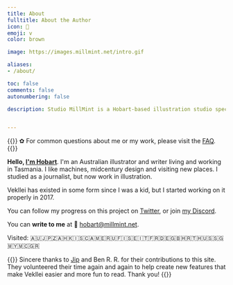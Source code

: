 ```yaml
---
title: About
fulltitle: About the Author
icon: 🪺
emoji: v
color: brown

image: https://images.millmint.net/intro.gif

aliases:
- /about/

toc: false
comments: false
autonumbering: false

description: Studio MillMint is a Hobart-based illustration studio specialising in utopian fiction.


---
```

<!--{{<section>}}
![smallimg](https://images.millmint.net/images/mastheads/author.png)
{{</section>}}-->

{{<note>}}
✿ For common questions about me or my work, please visit the [FAQ](/intro/faq/).
{{</note>}}

**Hello, [I'm Hobart](https://images.millmint.net/images/mastheads/author.png)**. I'm an Australian illustrator and writer living and working in Tasmania. I like machines, midcentury design and visiting new places. I studied as a journalist, but now work in illustration.

Vekllei has existed in some form since I was a kid, but I started working on it properly in 2017.

You can follow my progress on this project on [Twitter](https://twitter.com/MelonKony), or join [my Discord](https://discord.gg/dCE6vSU).

You can **write to me** at <span class="smallicon">📧</span> hobart@millmint.net.

Visited: 🇦🇺🇯🇵🇿🇦🇭🇰🇮🇸🇨🇦🇲🇪🇷🇺🇫🇮🇸🇪🇮🇹🇫🇷🇩🇪🇬🇧🇭🇷🇹🇭🇺🇸🇸🇬🇲🇾🇲🇨🇬🇷

{{<note>}}
Sincere thanks to [Jip](https://jipfr.nl) and Ben R. R. for their contributions to this site. They volunteered their time again and again to help create new features that make Vekllei easier and more fun to read. Thank you!
{{</note>}}

<!--## News

<small>Last updated: 08 Jul 2023</small>

{{<note header>}}
July 2023
{{</note>}}

<span class="bulleticon">📔</span> **July 7, 2023** New comic: [*Atomica 1: Cola*](/stories/cola/) <button class="bulletbutton" href="/stories/cola/">URL →</button></span>

{{<note header>}}
June 2023
{{</note>}}

<span class="bulleticon">🌐</span> **June 28, 2023** Start of a major content update, including new and revised articles on [Vekllei](/vekllei/), its [Basic Laws](/basic-laws/), and its [Government](/government/). Part of a massive lore update I'm calling "Vekllei 2.0."

<span class="bulleticon">📗</span> **June 23, 2023** New post: [*Portrait of Tzipora & Cobian*](/stories/portrait/) <button class="bulletbutton" href="/stories/portrait/">URL →</button></span>

<span class="bulleticon">📗</span> **June 21, 2023** New post: [*The Dunes*](/stories/dune/) <button class="bulletbutton" href="/stories/dune/">URL →</button></span>

<span class="bulleticon">📒</span> **June 16, 2023** New sketch: [*Weirdo*](/stories/weirdo/) <button class="bulletbutton" href="/stories/weirdo/">URL →</button></span>

<span class="bulleticon">🌐</span> **June 14, 2023** MillMint.net now has comments enabled under stories, powered by Welcomments. It's a great solution for static sites.

<span class="bulleticon">📒</span> **June 12, 2023** New sketch: [*Friends*](/stories/friends-draft/) <button class="bulletbutton" href="/stories/friends-draft/">URL →</button></span>

<span class="bulleticon">📒</span> **June 11, 2023** New sketch: [*The News*](/stories/news/) <button class="bulletbutton" href="/stories/news/">URL →</button></span>

<span class="bulleticon">📗</span> **June 9, 2023** New post: [*Tzipora's New Look*](/stories/sack/) <button class="bulletbutton" href="/stories/sack/">URL →</button></span>

<span class="bulleticon">📗</span> **June 8, 2023** New post: [*Saba Island Sneakers*](/stories/sneakers/) <button class="bulletbutton" href="/stories/sneakers/">URL →</button></span>

<span class="bulleticon">📒</span> **June 5, 2023** New sketch: [*Sulking*](/stories/sulk/) <button class="bulletbutton" href="/stories/sulk/">URL →</button></span>

<span class="bulleticon">📗</span> **June 3, 2023** New post: [*Anarchist Trams*](/stories/trams/) <button class="bulletbutton" href="/stories/trams/">URL →</button></span>

<span class="bulleticon">📗</span> **June 2, 2023** New post: [*An Intelligence Analyst and Her Medals*](/stories/analyst/) <button class="bulletbutton" href="/stories/analyst/">URL →</button></span>

{{<note header>}}
May 2023
{{</note>}}

<span class="bulleticon">📒</span> **May 16, 2023** New sketch: [*Hardware*](/stories/hardware/) <button class="bulletbutton" href="/stories/hardware/">URL →</button></span>

<span class="bulleticon">📒</span> **May 2, 2023** New sketch: [*Downpour*](/stories/downpour/) <button class="bulletbutton" href="/stories/downpour/">URL →</button></span>

{{<note header>}}
April 2023
{{</note>}}

<span class="bulleticon">📒</span> **April 30, 2023** New sketch: [*Natural Corners*](/stories/corner/) <button class="bulletbutton" href="/stories/corner/">URL →</button></span>

<span class="bulleticon">📗</span> **April 24, 2023** New post: [*Tzipora, the Wanderer*](/stories/field-portrait/) <button class="bulletbutton" href="/stories/field-portrait/">URL →</button></span>

<span class="bulleticon">📗</span> **April 18, 2023** New post: [*Atomic Main Battle Tank*](/stories/tank/) <button class="bulletbutton" href="/stories/tank/">URL →</button></span>

<span class="bulleticon">🌐</span> **April 1, 2023** MillMint.net now displays a closeable notice and badge when there's a new story you havent seen! Nifty!

{{<note header>}}
March 2023
{{</note>}}

<span class="bulleticon">📗</span> **March 31, 2023** New post: [*General Infantry, General Issue*](/stories/infantry/) <button class="bulletbutton" href="/stories/infantry/">URL →</button></span>

<span class="bulleticon">📒</span> **March 22, 2023** New sketch: [*Short*](/stories/short/) <button class="bulletbutton" href="/stories/short/">URL →</button></span>

<span class="bulleticon">📒</span> **March 19, 2023** New sketch: [*Grey on the Mind*](/stories/grey/) <button class="bulletbutton" href="/stories/grey/">URL →</button></span>

<span class="bulleticon">📒</span> **March 18, 2023** New sketch: [*Hats*](/stories/hats/) <button class="bulletbutton" href="/stories/hats/">URL →</button></span>

<span class="bulleticon">📒</span> **March 16, 2023** New sketch: [*On the Stair*](/stories/stair/) <button class="bulletbutton" href="/stories/stair/">URL →</button></span>

<span class="bulleticon">📒</span> **March 15, 2023** New sketch: [*Sketch of Coretti Adoula*](/stories/coretti/) <button class="bulletbutton" href="/stories/coretti/">URL →</button></span>

<span class="bulleticon">📒</span> **March 14, 2023** New sketches: [*Jeep*](/stories/jeep/) and [*Zelda*](/stories/tzipora/)<button class="bulletbutton" href="/stories/soldier/">URL →</button></span>

<span class="bulleticon">📒</span> **March 11, 2023** New sketch: [*Health Vekllei*](/stories/health/) <button class="bulletbutton" href="/stories/health/">URL →</button></span>

<span class="bulleticon">📄</span> **March 8, 2023** I take commissions! I've added a [commission page](/commissions/) to the site, with terms and prices. <button class="bulletbutton" href="/commissions/">URL →</button></span>

<span class="bulleticon">🌐</span> **March 5, 2023** Added RSS to the site. [Click her to follow Stories](/stories/index.xml).

<span class="bulleticon">📒</span> **March 1, 2023** New sketch: [*Dapper Soldier*](/stories/soldier/) <button class="bulletbutton" href="/stories/soldier/">URL →</button></span>

{{<note header>}}
February 2023
{{</note>}}

<span class="bulleticon">📒</span> **February 28, 2023** New sketch: [*Revised Mail Uniform*](/stories/mail-revised/) <button class="bulletbutton" href="/stories/mail-revised/">URL →</button></span>


<span class="bulleticon">📒</span> **February 26, 2023** New sketch: [*Caught*](/stories/caught/) <button class="bulletbutton" href="/stories/caught/">URL →</button></span>

<span class="bulleticon">📒</span> **February 25, 2023** New sketch: [*Sand*](/stories/sand/) <button class="bulletbutton" href="/stories/sand/">URL →</button></span>

<span class="bulleticon">🌐</span> **February 24, 2023** Added lazy loading to images.

<span class="bulleticon">📗</span> **February 22, 2023** New post: [*America, 2059*](/stories/hispanic/) <button class="bulletbutton" href="/stories/hispanic/">URL →</button></span>

<span class="bulleticon">📄</span> **February 21, 2023** Added a [Vekllei Timeline](/timeline/) <button class="bulletbutton" href="/timeline/">URL →</button></span>

<span class="bulleticon">🌐</span> **February 19, 2023** Added a DARK MODE to millmint.net. Debugged by [Jip](https://jipfr.nl). Click the lightbulb at the top of the page! <button class="bulletbutton" href="/dolls/">URL →</button></span>

<span class="bulleticon">📗</span> **February 16, 2023** New post: [*A Government Jet*](/stories/state-jet/) <button class="bulletbutton" href="/stories/state-jet/">URL →</button></span>

<span class="bulleticon">📗</span> **February 15, 2023** New post: [*New Ruins*](/stories/ruins/) <button class="bulletbutton" href="/stories/ruins/">URL →</button></span>

{{<note header>}}
January 2023
{{</note>}}

<span class="bulleticon">📒</span> **January 31, 2023** New sketch: [*Sketch for a Friend*](/stories/neko/) <button class="bulletbutton" href="/stories/neko/">URL →</button></span>

<span class="bulleticon">📄</span> **January 28, 2023** Added an article about [Sagas](/sagas/) <button class="bulletbutton" href="/sagas/">URL →</button></span>

<span class="bulleticon">📄</span> **January 28, 2023** Added an article about [Universal Cotton](/universal-cotton/) <button class="bulletbutton" href="/universal-cotton/">URL →</button></span>

<span class="bulleticon">📒</span> **January 27, 2023** New sketch: [*Constable Zelda*](/stories/constable/) <button class="bulletbutton" href="/stories/constable/">URL →</button></span>


<span class="bulleticon">📒</span> **January 26, 2023** New sketch: [*All That Glitters*](/stories/gold/) <button class="bulletbutton" href="/stories/gold/">URL →</button></span>

<span class="bulleticon">📒</span> **January 6, 2023** New sketch: [*The Veranda*](/stories/veranda/) <button class="bulletbutton" href="/stories/veranda/">URL →</button></span>

<span class="bulleticon">📗</span> **January 3, 2023** New post: [*Department Commerce*](/stories/department/) <button class="bulletbutton" href="/stories/department/">URL →</button></span>

<span class="bulleticon">📗</span> **January 1, 2023** New post: [*The Prime Minister(s) of Vekllei*](/stories/ministers/) <button class="bulletbutton" href="/stories/ministers/">URL →</button></span>

{{<note header>}}
December 2022
{{</note>}}

<span class="bulleticon">📗</span> **December 31, 2022** New post: [*Tannin Rivers*](/stories/tannin/) <button class="bulletbutton" href="/stories/tannin/">URL →</button></span>

<span class="bulleticon">📗</span> **December 23, 2022** New post: [*Sepia Interests*](/stories/sepia/) <button class="bulletbutton" href="/stories/sepia/">URL →</button></span>

<span class="bulleticon">📄</span> **December 20, 2022** Added an article about the [Moshel St School](/moshel/) <button class="bulletbutton" href="/moshel/">URL →</button></span>

<span class="bulleticon">✏️</span> **December 20, 2022** New blog post: [*Getting Back to Basics*](/blog/factbook/) <button class="bulletbutton" href="/blog/factbook/">URL →</button></span>

<span class="bulleticon">📒</span> **December 10, 2022** New sketch: [*The Friend*](/stories/friend/) <button class="bulletbutton" href="/stories/friend/">URL →</button></span>


<span class="bulleticon">📒</span> **December 9, 2022** New sketch: [*The Look*](/stories/the-look/) <button class="bulletbutton" href="/stories/the-look/">URL →</button></span>

<span class="bulleticon">📗</span> **December 2, 2022** New post: [*Silica Rivers*](/stories/silica/) <button class="bulletbutton" href="/stories/silica/">URL →</button></span>

{{<note header>}}
November 2022
{{</note>}}

<span class="bulleticon">📒</span> **November 30, 2022** New sketch: [*Sleep*](/stories/sleep/) <button class="bulletbutton" href="/stories/sleep/">URL →</button></span>

<span class="bulleticon">📗</span> **November 9, 2022** New post: [*Teachers*](/stories/teachers/) <button class="bulletbutton" href="/stories/teachers/">URL →</button></span>

{{<note header>}}
October 2022
{{</note>}}

<span class="bulleticon">📒</span> **October 29, 2022** New sketch: [*Tee Shirt*](/stories/teeshirt/) <button class="bulletbutton" href="/stories/teeshirt/">URL →</button></span>

<span class="bulleticon">📗</span> **October 26, 2022** New post: [*The Riot*](/stories/watch/) <button class="bulletbutton" href="/stories/watch/">URL →</button></span>

<span class="bulleticon">🌐</span> **October 20, 2022** The Vekllei character creator has entered beta! Programming contributed and debugged by [Jip](https://jipfr.nl), clothing assets by me. Go check it out at [/dolls/](/dolls/)! <button class="bulletbutton" href="/dolls/">URL →</button></span>

<span class="bulleticon">📗</span> **October 17, 2022** New post: [*Uniforms for All the Commonwealth*](/stories/caribbean-uniform/) <button class="bulletbutton" href="/stories/caribbean-uniform/">URL →</button></span>

<span class="bulleticon">🌐</span> **October 15, 2022** Added the Vekllei Dictionary, a feature to show tooltips over Vekllei phrases and words (e.g. Bureau System). It's a massive site upgrade, and once again it was contributed entirely by [Jip](https://jipfr.nl) in his free time. Thank you again!

<span class="bulleticon">📗</span> **October 14, 2022** New post: [*Five Years*](/stories/five-years/) <button class="bulletbutton" href="/stories/five-years/">URL →</button></span>

<span class="bulleticon">🌐</span> **October 7, 2022** Added a new floating dynamic TOC with active states, coded entirely by [Jip](https://jipfr.nl). It looks fantastic and works great -- thanks for your help!

<span class="bulleticon">📗</span> **October 6, 2022** New post: [*The Rifles Section*](/stories/rifles/) <button class="bulletbutton" href="/stories/rifles/">URL →</button></span>

{{<note header>}}
September 2022
{{</note>}}

<span class="bulleticon">🌐</span> **September 29, 2022** New website section: [Blog](/blog/) <button class="bulletbutton" href="/blog/">URL →</button></span>

<span class="bulleticon">📗</span> **September 21, 2022** New post: [*The Scouts*](/stories/puffin/) <button class="bulletbutton" href="/stories/puffin/">URL →</button></span>

<span class="bulleticon">🌐</span> **September 19, 2022** Made a huge update to the colour of the site, and fixed a lot of small nav bugs and inconsistencies that had been around for a while.

<span class="bulleticon">📗</span> **September 16, 2022** New post: [*Lola, Borough of Genesisr*](/stories/lola/) <button class="bulletbutton" href="/stories/lola/">URL →</button></span>

<span class="bulleticon">📗</span> **September 15, 2022** New post: [*Story Trailer*](/stories/trailer/) <button class="bulletbutton" href="/stories/trailer/">URL →</button></span>

<span class="bulleticon">📗</span> **September 1, 2022** New post: [*Stories from the Horizon*](/stories/horizon/) <button class="bulletbutton" href="/stories/horizon/">URL →</button></span>

{{<note header>}}
August 2022
{{</note>}}

<span class="bulleticon">📄</span> **August 29, 2022** Added an article about the [Finance of Vekllei](/finance/) <button class="bulletbutton" href="/finance/">URL →</button></span>

<span class="bulleticon">📄</span> **August 23, 2022** Added an article about the [Metaphysics of Vekllei](/metaphysics/) <button class="bulletbutton" href="/metaphysics/">URL →</button></span>

<span class="bulleticon">🌐</span> **August 16, 2022** Painstakingly moved [all 315 posts](/stories/) from /posts/ to [/stories/](/stories/), complete with custom aliases (e.g. [millmint.net/stories/crown](/stories/crown))

<span class="bulleticon">📄</span> **August 10, 2022** Added an article about the [State Assets of Vekllei](/factbook/society/state/assets/) <button class="bulletbutton" href="/factbook/society/state/assets/">URL →</button></span>

<span class="bulleticon">📗</span> **August 6, 2022** New post: [*The Crown and the Gi*](/posts/2022-08-06-crown/) <button class="bulletbutton" href="/posts/2022-08-06-crown/">URL →</button></span>

<span class="bulleticon">📗</span> **August 5, 2022** New post: [*Caught Sketching*](/posts/2022-08-05-sketching/) <button class="bulletbutton" href="/posts/2022-08-05-sketching/">URL →</button></span>

<span class="bulleticon">📗</span> **August 4, 2022** New post: [*Waiting for a Movie*](/posts/2022-08-04-movie/) <button class="bulletbutton" href="/posts/2022-08-04-movie/">URL →</button></span>

<span class="bulleticon">🌐</span> **August 3, 2022** Added sidenotes! On wide screens, footnotes will now appear in the right margin of an article adjacent to footnoted sentences. A really nice improvement to readability. On mobile, they appear below an article as usual.

<span class="bulleticon">📓</span> **August 2, 2022** Added a new /state/ section in [/society/](/factbook/society) and split up the Government article into smaller pages, in preparation for its public release.

{{<note header>}}
July 2022
{{</note>}}

<span class="bulleticon">📄</span> **July 29, 2022** Added an article about [Computing in Vekllei](/factbook/society/technology/computers/) <button class="bulletbutton" href="/factbook/society/technology/computers/">URL →</button></span>

<span class="bulleticon">🌐</span> **July 22, 2022** Added the first Studio Spotlight! A behind-the-scenes look at what goes into a post, accompanied by a timelapse. Visible below the [School Cape](/posts/2022-07-22-cape/) post. <button class="bulletbutton" href="/posts/2022-07-22-cape/">URL →</button></span>

<span class="bulleticon">📗</span> **July 22, 2022** New post: [*The Government School Cape*](/posts/2022-07-22-cape/) <button class="bulletbutton" href="/posts/2022-07-22-cape/">URL →</button></span>

<span class="bulleticon">📗</span> **July 21, 2022** New post: [*Little Hyderabad*](/posts/2022-07-21-hyderabad/) <button class="bulletbutton" href="/posts/2022-07-21-hyderabad/">URL →</button></span>

<span class="bulleticon">🌐</span> **July 19, 2022** Overhauled the site colour system with [Jip](https://jipfr.nl), who did an awesome job transforming my clunky CSS into javascript

<span class="bulleticon">📗</span> **July 12, 2022** New post: [*Café Diplomacy*](/posts/2022-07-12-vista/) <button class="bulletbutton" href="/posts/2022-07-12-vista/">URL →</button></span>

{{<note header>}}
June 2022
{{</note>}}

<span class="bulleticon">📄</span> **July 29, 2022** New borough article: [Pharos](/factbook/landscape/boroughs/pharos/) <button class="bulletbutton" href="/factbook/landscape/boroughs/pharos/">URL →</button></span>

<span class="bulleticon">🌐</span> **June 24, 2022** Added lazy-loading to images on the site, improving performance.

<span class="bulleticon">📒</span> **June 22, 2022** Drew a sketch of Tzipora and Cobian before their school formal. Just some fun between comic pages <button class="bulletbutton" href="/images/sketches/formal.png">URL →</button></span>

<span class="bulleticon">🌐</span> **June 15, 2022** Added a swish animated cover for the home page, and moved the great existing parallax to [Intro](/intro) in preparation for an overhaul <button class="bulletbutton" href="https://millmint.net/images/mastheads/millmint.png">URL →</button></span>

<span class="bulleticon">📒</span> **June 7, 2022** Drew a uniform reference to keep clothing details consistent between chapters <button class="bulletbutton" href="https://millmint.net/images/sketches/comic/uniformref.jpg">URL →</button></span>

<span class="bulleticon">🌐</span> **June 6, 2022** Added auto-numbering and anchors to the headers on the site for easier navigation

<span class="bulleticon">📒</span> **June 4, 2022** Drew a height reference sheet for the comic characters so I stop drawing Tzipora and Cobian the same height <button class="bulletbutton" href="https://millmint.net/images/sketches/comic/heightref.jpg">URL →</button></span>

<span class="bulleticon">📒</span> **June 2, 2022** Finished a Zelda reference sheet, now featuring eyelashes <button class="bulletbutton" href="https://millmint.net/images/sketches/comic/zeldaref.jpg">URL →</button></span>


<!--
### Things I Like

* _Thunderbirds_ (1965 series)
* Studio Ghibli ([obviously](/news/essays/ghibli))
* [Jam Sandwich police livery](https://en.wikipedia.org/wiki/Jam_sandwich_(police_car))
* Shōwa period styles
* Italian cars
* [The Series-0 Shinkansen 🚅](https://en.wikipedia.org/wiki/0_Series_Shinkansen)
* [Snags](https://www.woolworths.com.au/shop/productdetails/820196/woolworths-beef-sausage)
* [Mtirado's wonderful work](https://www.musicauniversalis.space)

### Things I Don't Like
* Parsley
* The C.I.A.
* Bohos and beatniks
* Fellas who are "into history"
* Cutesy talk
* Risotto (sorry)
* Emirates (the airline)
-->